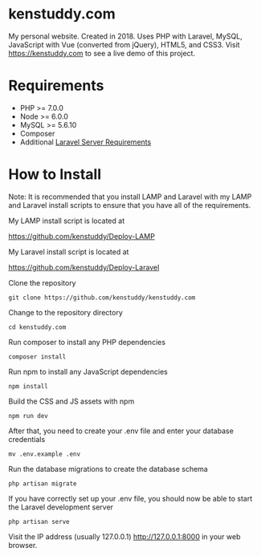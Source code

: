 # kenstuddy.com
My personal website. Created in 2018. Uses PHP with Laravel, MySQL, JavaScript with Vue (converted from jQuery), HTML5, and CSS3. Visit https://kenstuddy.com to see a live demo of this project. 

# Requirements
* PHP >= 7.0.0
* Node >= 6.0.0
* MySQL >= 5.6.10
* Composer
* Additional [Laravel Server Requirements](https://laravel.com/docs/5.5/installation#server-requirements)

# How to Install
Note: It is recommended that you install LAMP and Laravel with my LAMP and Laravel install scripts to ensure that you have all of the requirements.

My LAMP install script is located at

https://github.com/kenstuddy/Deploy-LAMP

My Laravel install script is located at

https://github.com/kenstuddy/Deploy-Laravel

Clone the repository

```
git clone https://github.com/kenstuddy/kenstuddy.com
```

Change to the repository directory

```
cd kenstuddy.com
```

Run composer to install any PHP dependencies

```
composer install
```

Run npm to install any JavaScript dependencies

```
npm install
```

Build the CSS and JS assets with npm

```
npm run dev
```

After that, you need to create your .env file and enter your database credentials

```
mv .env.example .env
```

Run the database migrations to create the database schema 

```
php artisan migrate
```

If you have correctly set up your .env file, you should now be able to start the Laravel development server

```
php artisan serve
```

Visit the IP address (usually 127.0.0.1) http://127.0.0.1:8000 in your web browser.
